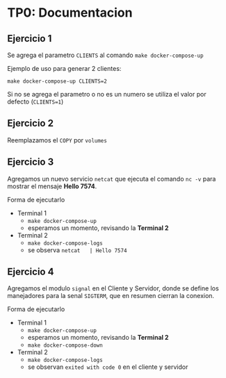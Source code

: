# TP0: Documentacion
## Ejercicio 1

Se agrega el parametro `CLIENTS` al comando `make docker-compose-up`

Ejemplo de uso para generar 2 clientes:
```
make docker-compose-up CLIENTS=2
```
Si no se agrega el parametro o no es un numero se utiliza el valor por defecto (`CLIENTS=1`)

## Ejercicio 2

Reemplazamos el `COPY` por `volumes`

## Ejercicio 3

Agregamos un nuevo servicio `netcat` que ejecuta el comando `nc -v` para
mostrar el mensaje **Hello 7574**.

Forma de ejecutarlo
- Terminal 1
    - `make docker-compose-up`
    - esperamos un momento, revisando la **Terminal 2**
- Terminal 2
    - `make docker-compose-logs`
    - se observa `netcat   | Hello 7574`

## Ejercicio 4

Agregamos el modulo `signal` en el Cliente y Servidor, donde se define los manejadores
para la senal `SIGTERM`, que en resumen cierran la conexion.

Forma de ejecutarlo 
- Terminal 1
  - `make docker-compose-up`
  - esperamos un momento, revisando la **Terminal 2**
  - `make docker-compose-down`
- Terminal 2
  - `make docker-compose-logs`
  - se observan `exited with code 0` en el cliente y servidor

